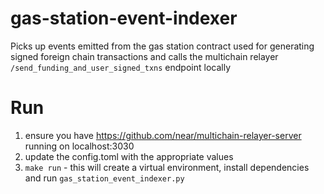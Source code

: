# gas-station-event-indexer
Picks up events emitted from the gas station contract used for generating signed foreign chain transactions and calls the multichain relayer `/send_funding_and_user_signed_txns` endpoint locally

# Run
1. ensure you have https://github.com/near/multichain-relayer-server running on localhost:3030
2. update the config.toml with the appropriate values
3. `make run` - this will create a virtual environment, install dependencies and run `gas_station_event_indexer.py`
